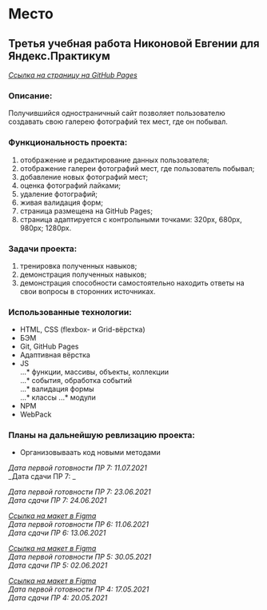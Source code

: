 # Место
  
## Третья учебная работа Никоновой Евгении для Яндекс.Практикум  
_[Ссылка на страницу на GitHub Pages](https://beagle-elgaeb.github.io/mesto/)_  
  
### Описание:  
Получившийся одностраничный сайт позволяет пользователю создавать свою галерею фотографий тех мест, где он побывал.  
  
### Функциональность проекта:  
1. отображение и редактирование данных пользователя;  
2. отображение галереи фотографий мест, где пользователь побывал;  
3. добавление новых фотографий мест;  
4. оценка фотографий лайками;  
5. удаление фотографий;  
6. живая валидация форм; 
7. страница размещена на GitHub Pages;  
8. страница адаптируется с контрольными точками: 320px, 680px, 980px; 1280px.  
  
### Задачи проекта:  
1. тренировка полученных навыков;  
2. демонстрация полученных навыков;  
3. демонстрация способности самостоятельно находить ответы на свои вопросы в сторонних источниках.  
  
### Использованные технологии:  
* HTML, CSS (flexbox- и Grid-вёрстка)  
* БЭМ  
* Git, GitHub Pages  
* Адаптивная вёрстка
* JS  
...* функции, массивы, объекты, коллекции  
...* события, обработка событий  
...* валидация формы  
...* классы
...* модули
* NPM  
* WebPack  

### Планы на дальнейшую ревлизацию проекта:  
* Организовываать код новыми методами  

_Дата первой готовности ПР 7: 11.07.2021_  
_Дата сдачи ПР 7:  _  

_Дата первой готовности ПР 7: 23.06.2021_  
_Дата сдачи ПР 7:  24.06.2021_  

_[Ссылка на макет в Figma](https://www.figma.com/file/bjyvbKKJN2naO0ucURl2Z0/JavaScript.-Sprint-6)_  
_Дата первой готовности ПР 6: 11.06.2021_  
_Дата сдачи ПР 6: 13.06.2021_  

_[Ссылка на макет в Figma](https://www.figma.com/file/bjyvbKKJN2naO0ucURl2Z0/JavaScript.-Sprint-5)_  
_Дата первой готовности ПР 5: 30.05.2021_  
_Дата сдачи ПР 5: 02.06.2021_  

_[Ссылка на макет в Figma](https://www.figma.com/file/bjyvbKKJN2naO0ucURl2Z0/JavaScript.-Sprint-4)_  
_Дата первой готовности ПР 4: 17.05.2021_  
_Дата сдачи ПР 4: 20.05.2021_  
